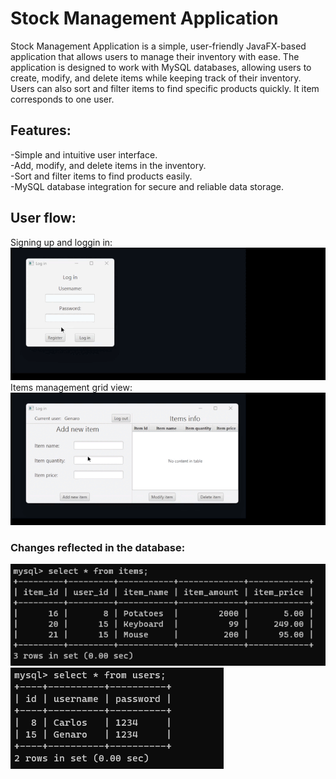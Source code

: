 # Stock Management Application
Stock Management Application is a simple, user-friendly JavaFX-based application that allows users to manage their inventory with ease. The application is designed to work with MySQL databases, allowing users to create, modify, and delete items while keeping track of their inventory. Users can also sort and filter items to find specific products quickly. It item corresponds to one user.

## Features:  
-Simple and intuitive user interface.  
-Add, modify, and delete items in the inventory.  
-Sort and filter items to find products easily.  
-MySQL database integration for secure and reliable data storage.  

## User flow:  

Signing up and loggin in:  
![User Flow GIF 1](/Screenshots/SignUp&LogIn.gif)    
Items management grid view:  
![User Flow GIF 2](/Screenshots/Items.gif)  

### Changes reflected in the database:

![SqlItems](/Screenshots/SqlItems.png)
![SqlUsers](/Screenshots/SqlUsers.png)

